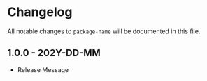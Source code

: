 # Changelog

All notable changes to `package-name` will be documented in this file.

## 1.0.0 - 202Y-DD-MM

- Release Message
